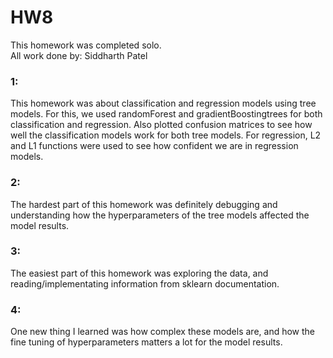 # HW8 
This homework was completed solo.  
All work done by: Siddharth Patel  

### 1:
This homework was about classification and regression models using tree models.
For this, we used randomForest and gradientBoostingtrees for both classification and regression. 
Also plotted confusion matrices to see how well the classification models work for both tree models.
For regression, L2 and L1 functions were used to see how confident we are in regression models.

### 2:
The hardest part of this homework was definitely debugging and understanding how the hyperparameters of the tree models affected the model results.


### 3:
The easiest part of this homework was exploring the data, and reading/implementating information from sklearn documentation.

### 4:
One new thing I learned was how complex these models are, and how the fine tuning of hyperparameters matters a lot for the model results.

